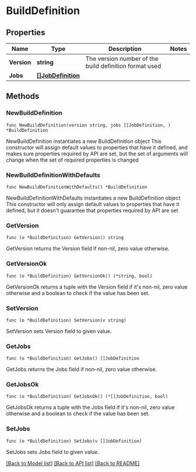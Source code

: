 # BuildDefinition

## Properties

Name | Type | Description | Notes
------------ | ------------- | ------------- | -------------
**Version** | **string** | The version number of the build definition format used | 
**Jobs** | [**[]JobDefinition**](JobDefinition.md) |  | 

## Methods

### NewBuildDefinition

`func NewBuildDefinition(version string, jobs []JobDefinition, ) *BuildDefinition`

NewBuildDefinition instantiates a new BuildDefinition object
This constructor will assign default values to properties that have it defined,
and makes sure properties required by API are set, but the set of arguments
will change when the set of required properties is changed

### NewBuildDefinitionWithDefaults

`func NewBuildDefinitionWithDefaults() *BuildDefinition`

NewBuildDefinitionWithDefaults instantiates a new BuildDefinition object
This constructor will only assign default values to properties that have it defined,
but it doesn't guarantee that properties required by API are set

### GetVersion

`func (o *BuildDefinition) GetVersion() string`

GetVersion returns the Version field if non-nil, zero value otherwise.

### GetVersionOk

`func (o *BuildDefinition) GetVersionOk() (*string, bool)`

GetVersionOk returns a tuple with the Version field if it's non-nil, zero value otherwise
and a boolean to check if the value has been set.

### SetVersion

`func (o *BuildDefinition) SetVersion(v string)`

SetVersion sets Version field to given value.


### GetJobs

`func (o *BuildDefinition) GetJobs() []JobDefinition`

GetJobs returns the Jobs field if non-nil, zero value otherwise.

### GetJobsOk

`func (o *BuildDefinition) GetJobsOk() (*[]JobDefinition, bool)`

GetJobsOk returns a tuple with the Jobs field if it's non-nil, zero value otherwise
and a boolean to check if the value has been set.

### SetJobs

`func (o *BuildDefinition) SetJobs(v []JobDefinition)`

SetJobs sets Jobs field to given value.



[[Back to Model list]](../README.md#documentation-for-models) [[Back to API list]](../README.md#documentation-for-api-endpoints) [[Back to README]](../README.md)


